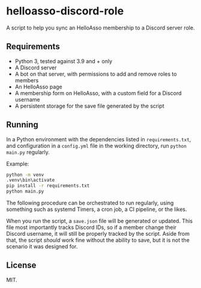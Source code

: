 # helloasso-discord-role

A script to help you sync an HelloAsso membership to a Discord server role.

## Requirements

- Python 3, tested against 3.9 and + only
- A Discord server
- A bot on that server, with permissions to add and remove roles to members
- An HelloAsso page
- A membership form on HelloAsso, with a custom field for a Discord username
- A persistent storage for the save file generated by the script

## Running

In a Python environment with the dependencies listed in `requirements.txt`, and
configuration in a `config.yml` file in the working directory, run `python
main.py` regularly.

Example:

```bash
python -m venv
.venv\bin\activate
pip install -r requirements.txt
python main.py
```

The following procedure can be orchestrated to run regularly, using something
such as systemd Timers, a cron job, a CI pipeline, or the likes.

When you run the script, a `save.json` file will be generated or updated. This
file most importantly tracks Discord IDs, so if a member change their Discord
username, it will still be properly tracked by the script. Aside from that, the
script *should* work fine without the ability to save, but it is not the
scenario it was designed for.

## License

MIT.
